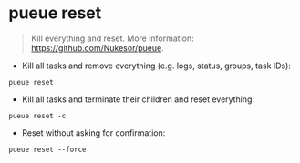 # pueue reset

> Kill everything and reset.
> More information: <https://github.com/Nukesor/pueue>.

- Kill all tasks and remove everything (e.g. logs, status, groups, task IDs):

`pueue reset`

- Kill all tasks and terminate their children and reset everything:

`pueue reset -c`

- Reset without asking for confirmation:

`pueue reset --force`
